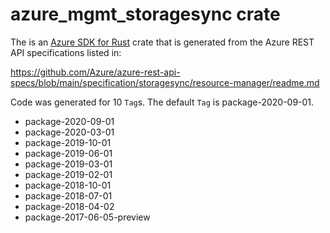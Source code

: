 # azure_mgmt_storagesync crate

The is an [Azure SDK for Rust](https://github.com/Azure/azure-sdk-for-rust) crate that is generated from the Azure REST API specifications listed in:

https://github.com/Azure/azure-rest-api-specs/blob/main/specification/storagesync/resource-manager/readme.md

Code was generated for 10 `Tag`s. The default `Tag` is package-2020-09-01.


- package-2020-09-01
- package-2020-03-01
- package-2019-10-01
- package-2019-06-01
- package-2019-03-01
- package-2019-02-01
- package-2018-10-01
- package-2018-07-01
- package-2018-04-02
- package-2017-06-05-preview